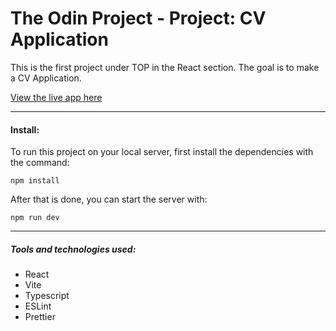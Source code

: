 # The Odin Project - Project: CV Application

This is the first project under TOP in the React section. The goal is to make a CV Application.

[View the live app here](https://bizarf.github.io/odin-cv-application-v2/)

<hr>

#### Install:

To run this project on your local server, first install the dependencies with the command:

```
npm install
```

After that is done, you can start the server with:

```
npm run dev
```

<hr>

##### Tools and technologies used:

-   React
-   Vite
-   Typescript
-   ESLint
-   Prettier
